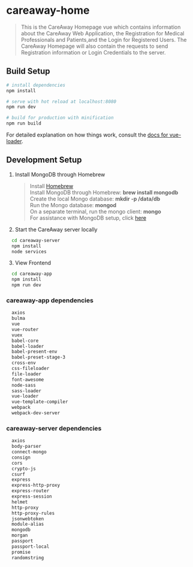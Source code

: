 # careaway-home

> This is the CareAway Homepage vue which contains information about the CareAway Web Application, the Registration for Medical Professionals and Patients,and the Login for Registered Users.
> The CareAway Homepage will also contain the requests to send Registration information or Login Credentials to the server.

## Build Setup

``` bash
# install dependencies
npm install

# serve with hot reload at localhost:8080
npm run dev

# build for production with minification
npm run build
```
For detailed explanation on how things work, consult the [docs for vue-loader](http://vuejs.github.io/vue-loader).

## Development Setup

1. Install MongoDB through Homebrew
   > Install [Homebrew](https://brew.sh/)  
   > Install MongoDB through Homebrew: **brew install mongodb**  
   > Create the local Mongo database: **mkdir -p /data/db**  
   > Run the Mongo database: **mongod**  
   > On a separate terminal, run the mongo client: **mongo**  
   > For assistance with MongoDB setup, click [here](https://docs.mongodb.com/manual/tutorial/install-mongodb-on-os-x/)

2. Start the CareAway server locally
``` bash
  cd careaway-server
  npm install
  node services
```
3. View Frontend
``` bash
  cd careaway-app
  npm install
  npm run dev
```

### careaway-app dependencies
``` bash
  axios  
  bulma  
  vue  
  vue-router  
  vuex  
  babel-core  
  babel-loader  
  babel-present-env  
  babel-preset-stage-3  
  cross-env  
  css-fileloader  
  file-loader  
  font-awesome  
  node-sass  
  sass-loader  
  vue-loader  
  vue-template-compiler  
  webpack  
  webpack-dev-server  
```
### careaway-server dependencies
``` bash
  axios  
  body-parser  
  connect-mongo  
  consign  
  cors  
  crypto-js  
  csurf  
  express  
  express-http-proxy  
  express-router  
  express-session  
  helmet  
  http-proxy  
  http-proxy-rules  
  jsonwebtoken  
  module-alias  
  mongodb  
  morgan  
  passport  
  passport-local  
  promise  
  randomstring

```


